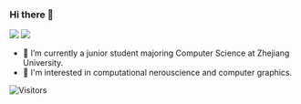 ### Hi there 👋

[![](https://github-readme-stats.vercel.app/api?username=MartinNose&show_icons=true&hide_border=true&count_private=true&theme=buefy&layout=default)]() [![](https://github-readme-stats.vercel.app/api/top-langs/?username=MartinNose&layout=compact&hide=html,css,less,ejs&langs_count=11&hide_border=true&theme=buefy)]()

- 🔭 I’m currently a junior student majoring Computer Science at Zhejiang University.
- 🌱 I'm interested in computational nerouscience and computer graphics.



![Visitors](https://visitor-badge.laobi.icu/badge?page_id=MartinNose) 


